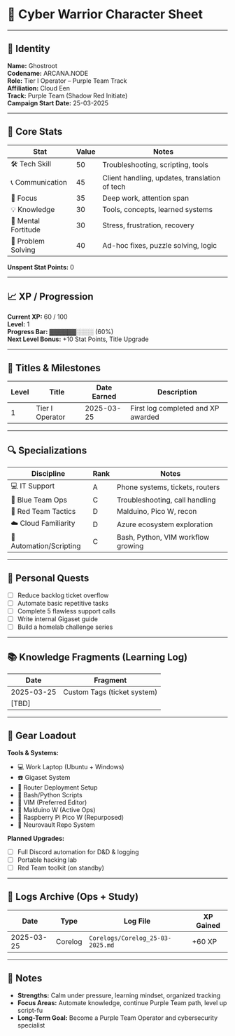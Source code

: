 # 🧠 Cyber Warrior Character Sheet

---

## 🪪 Identity

**Name:** Ghostroot  
**Codename:** ARCANA.NODE  
**Role:** Tier I Operator – Purple Team Track  
**Affiliation:** Cloud Een  
**Track:** Purple Team (Shadow Red Initiate)  
**Campaign Start Date:** 25-03-2025

---

## 🧱 Core Stats

| Stat                | Value | Notes |
|---------------------|-------|-------|
| 🛠️ Tech Skill        | 50    | Troubleshooting, scripting, tools |
| 📞 Communication      | 45    | Client handling, updates, translation of tech |
| 🧠 Focus             | 35    | Deep work, attention span |
| 💡 Knowledge         | 30    | Tools, concepts, learned systems |
| 🧘 Mental Fortitude  | 30    | Stress, frustration, recovery |
| 🧩 Problem Solving   | 40    | Ad-hoc fixes, puzzle solving, logic |

**Unspent Stat Points:** 0

---

## 📈 XP / Progression

**Current XP:** 60 / 100  
**Level:** 1  
**Progress Bar:** ▓▓▓▓▓▓░░░░ (60%)  
**Next Level Bonus:** +10 Stat Points, Title Upgrade

---

## 🏅 Titles & Milestones

| Level | Title            | Date Earned | Description                                   |
|-------|------------------|-------------|-----------------------------------------------|
| 1     | Tier I Operator  | 2025-03-25  | First log completed and XP awarded            |

---

## 🔍 Specializations

| Discipline          | Rank | Notes |
|---------------------|------|------------------------------|
| 💻 IT Support        | A    | Phone systems, tickets, routers |
| 🔵 Blue Team Ops     | C    | Troubleshooting, call handling |
| 🔴 Red Team Tactics  | D    | Malduino, Pico W, recon |
| ☁️ Cloud Familiarity | D    | Azure ecosystem exploration |
| 🧪 Automation/Scripting | C | Bash, Python, VIM workflow growing |

---

## 🎯 Personal Quests

- [ ] Reduce backlog ticket overflow
- [ ] Automate basic repetitive tasks
- [ ] Complete 5 flawless support calls
- [ ] Write internal Gigaset guide
- [ ] Build a homelab challenge series

---

## 📚 Knowledge Fragments (Learning Log)

| Date       | Fragment                                |
|------------|------------------------------------------|
| 2025-03-25 | Custom Tags (ticket system)              |
| [TBD]      |                                          |

---

## 🎒 Gear Loadout

**Tools & Systems:**
- 💻 Work Laptop (Ubuntu + Windows)
- ☎️ Gigaset System
- 📡 Router Deployment Setup
- 🐍 Bash/Python Scripts
- 🧙 VIM (Preferred Editor)
- 🐤 Malduino W (Active Ops)
- 🐤 Raspberry Pi Pico W (Repurposed)
- 🔐 Neurovault Repo System

**Planned Upgrades:**
- [ ] Full Discord automation for D&D & logging
- [ ] Portable hacking lab
- [ ] Red Team toolkit (on standby)

---

## 📂 Logs Archive (Ops + Study)

| Date       | Type      | Log File                       | XP Gained |
|------------|-----------|--------------------------------|-----------|
| 2025-03-25 | Corelog   | `Corelogs/Corelog_25-03-2025.md`   | +60 XP    |

---

## 📜 Notes

- **Strengths:** Calm under pressure, learning mindset, organized tracking  
- **Focus Areas:** Automate knowledge, continue Purple Team path, level up script-fu  
- **Long-Term Goal:** Become a Purple Team Operator and cybersecurity specialist
